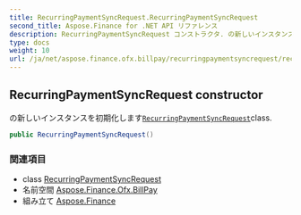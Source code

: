 ```yaml
---
title: RecurringPaymentSyncRequest.RecurringPaymentSyncRequest
second_title: Aspose.Finance for .NET API リファレンス
description: RecurringPaymentSyncRequest コンストラクタ. の新しいインスタンスを初期化しますRecurringPaymentSyncRequestclass.
type: docs
weight: 10
url: /ja/net/aspose.finance.ofx.billpay/recurringpaymentsyncrequest/recurringpaymentsyncrequest/
---
```

## RecurringPaymentSyncRequest constructor

の新しいインスタンスを初期化します[`RecurringPaymentSyncRequest`](../)class.

```csharp
public RecurringPaymentSyncRequest()
```

### 関連項目

* class [RecurringPaymentSyncRequest](../)
* 名前空間 [Aspose.Finance.Ofx.BillPay](../../recurringpaymentsyncrequest/)
* 組み立て [Aspose.Finance](../../../)


